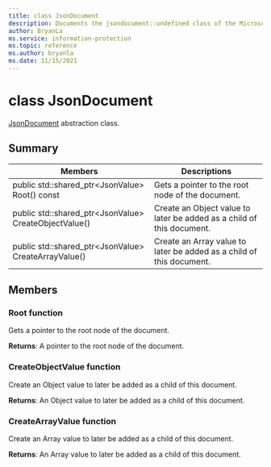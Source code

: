 ```yaml
---
title: class JsonDocument 
description: Documents the jsondocument::undefined class of the Microsoft Information Protection (MIP) SDK.
author: BryanLa
ms.service: information-protection
ms.topic: reference
ms.author: bryanla
ms.date: 11/15/2021
---
```


# class JsonDocument 
[JsonDocument](undefined) abstraction class.
  
## Summary
 Members                        | Descriptions                                
--------------------------------|---------------------------------------------
public std::shared_ptr\<JsonValue\> Root() const  |  Gets a pointer to the root node of the document.
public std::shared_ptr\<JsonValue\> CreateObjectValue()  |  Create an Object value to later be added as a child of this document.
public std::shared_ptr\<JsonValue\> CreateArrayValue()  |  Create an Array value to later be added as a child of this document.
  
## Members
  
### Root function
Gets a pointer to the root node of the document.

  
**Returns**: A pointer to the root node of the document.
  
### CreateObjectValue function
Create an Object value to later be added as a child of this document.

  
**Returns**: An Object value to later be added as a child of this document.
  
### CreateArrayValue function
Create an Array value to later be added as a child of this document.

  
**Returns**: An Array value to later be added as a child of this document.